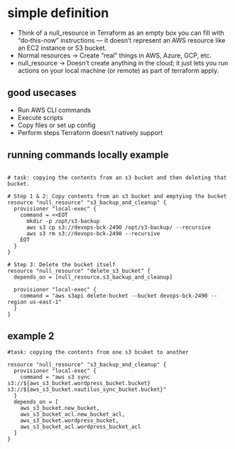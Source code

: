 # simple definition 
* Think of a null_resource in Terraform as an empty box you can fill with “do‑this-now” instructions — it doesn’t represent an AWS resource like an EC2 instance or S3 bucket.
* Normal resources → Create “real” things in AWS, Azure, GCP, etc.
* null_resource → Doesn’t create anything in the cloud; it just lets you run actions on your local machine (or remote) as part of terraform apply.

## good usecases 
* Run AWS CLI commands
* Execute scripts
* Copy files or set up config
* Perform steps Terraform doesn’t natively support

## running commands locally example
```

# task: copying the contents from an s3 bucket and then deleting that bucket.

# Step 1 & 2: Copy contents from an s3 bucket and emptying the bucket
resource "null_resource" "s3_backup_and_cleanup" {
  provisioner "local-exec" {
    command = <<EOT
      mkdir -p /opt/s3-backup
      aws s3 cp s3://devops-bck-2490 /opt/s3-backup/ --recursive
      aws s3 rm s3://devops-bck-2490 --recursive
    EOT
  }
}

# Step 3: Delete the bucket itself
resource "null_resource" "delete_s3_bucket" {
  depends_on = [null_resource.s3_backup_and_cleanup]

  provisioner "local-exec" {
    command = "aws s3api delete-bucket --bucket devops-bck-2490 --region us-east-1"
  }
}
```

## example 2
```
#task: copying the contents from one s3 bcuket to another

resource "null_resource" "s3_backup_and_cleanup" {
  provisioner "local-exec" {
    command = "aws s3 sync s3://${aws_s3_bucket.wordpress_bucket.bucket} s3://${aws_s3_bucket.nautilus_sync_bucket.bucket}"
  }
  depends_on = [
    aws_s3_bucket.new_bucket,
    aws_s3_bucket_acl.new_bucket_acl,
    aws_s3_bucket.wordpress_bucket,
    aws_s3_bucket_acl.wordpress_bucket_acl
  ]
}

```
